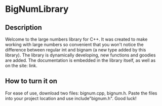# BigNumLibrary
## Description
Welcome to the large numbers library for C++. It was created to make working with large numbers so convenient that you won't notice the difference between regular int and bignam (a new type added by this library).
The library is dynamically developing, new functions and goodies are added. The documentation is embedded in the library itself, as well as on the site: link.
## How to turn it on
For ease of use, download two files: bignum.cpp, bignum.h. Paste the files into your project location and use include"bignum.h". Good luck!
